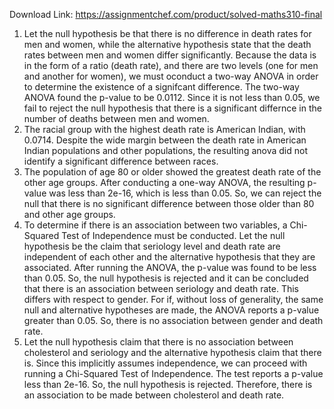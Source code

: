 Download Link: https://assignmentchef.com/product/solved-maths310-final
<br>



<ol>

 <li>Let the null hypothesis be that there is no difference in death rates for men and women, while the alternative hypothesis state that the death rates between men and women differ significantly. Because the data is in the form of a ratio (death rate), and there are two levels (one for men and another for women), we must oconduct a two-way ANOVA in order to determine the existence of a signifcant difference. The two-way ANOVA found the p-value to be 0.0112. Since it is not less than 0.05, we fail to reject the null hypothesis that there is a significant differnce in the number of deaths between men and women.</li>

 <li>The racial group with the highest death rate is American Indian, with 0.0714. Despite the wide margin between the death rate in American Indian populations and other populations, the resulting anova did not identify a significant difference between races.</li>

 <li>The population of age 80 or older showed the greatest death rate of the other age groups. After conducting a one-way ANOVA, the resulting p-value was less than 2e-16, which is less than 0.05. So, we can reject the null that there is no significant difference between those older than 80 and other age groups.</li>

 <li>To determine if there is an association between two variables, a Chi-Squared Test of Independence must be conducted. Let the null hypothesis be the claim that seriology level and death rate are independent of each other and the alternative hypothesis that they are associated. After running the ANOVA, the p-value was found to be less than 0.05. So, the null hypothesis is rejected and it can be concluded that there is an association between seriology and death rate. This differs with respect to gender. For if, without loss of generality, the same null and alternative hypotheses are made, the ANOVA reports a p-value greater than 0.05. So, there is no association between gender and death rate.</li>

 <li>Let the null hypothesis claim that there is no association between cholesterol and seriology and the alternative hypothesis claim that there is. Since this implicitly assumes independence, we can proceed with running a Chi-Squared Test of Independence. The test reports a p-value less than 2e-16. So, the null hypothesis is rejected. Therefore, there is an association to be made between cholesterol and death rate.</li>

</ol>